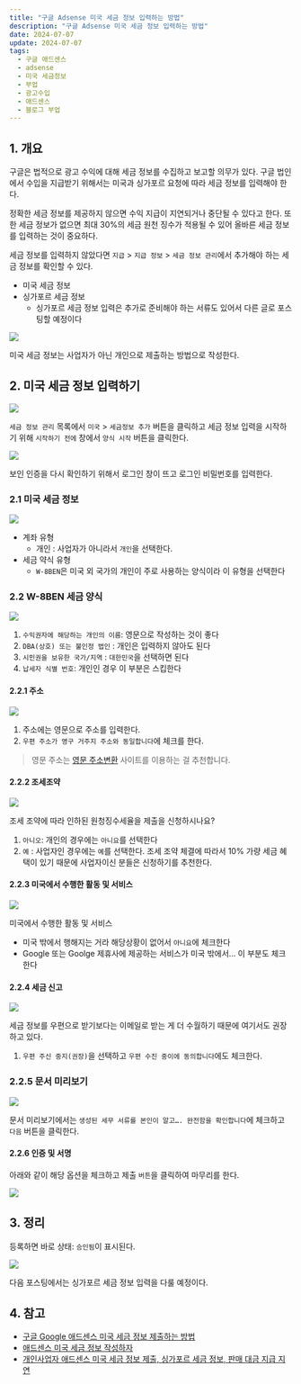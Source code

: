 ```yaml
---
title: "구글 Adsense 미국 세금 정보 입력하는 방법"
description: "구글 Adsense 미국 세금 정보 입력하는 방법"
date: 2024-07-07
update: 2024-07-07
tags:
  - 구글 애드센스
  - adsense
  - 미국 세금정보
  - 부업
  - 광고수입
  - 애드센스
  - 블로그 부업
---
```


## 1. 개요

구글은 법적으로 광고 수익에 대해 세금 정보를 수집하고 보고할 의무가 있다. 구글 법인에서 수입을 지급받기 위해서는 미국과 싱가포르 요청에 따라 세금 정보를 입력해야 한다.

정확한 세금 정보를 제공하지 않으면 수익 지급이 지연되거나 중단될 수 있다고 한다. 또한 세금 정보가 없으면 최대 30%의 세금 원천 징수가 적용될 수 있어 올바른 세금 정보를 입력하는 것이 중요하다.

세금 정보를 입력하지 않았다면 `지급` > `지급 정보` > `세금 정보 관리`에서 추가해야 하는 세금 정보를 확인할 수 있다.

- 미국 세금 정보
- 싱가포르 세금 정보
  - 싱가포르 세금 정보 입력은 추가로 준비해야 하는 서류도 있어서 다른 글로 포스팅할 예정이다

![](image-20240707083903316.png)

미국 세금 정보는 사업자가 아닌 개인으로 제출하는 방법으로 작성한다.

## 2. 미국 세금 정보 입력하기

![](image-20240707083917992.png)

`세금 정보 관리` 목록에서 `미국` > `세금정보 추가` 버튼을 클릭하고 세금 정보 입력을 시작하기 위해 `시작하기 전에` 창에서 `양식 시작` 버튼을 클릭한다.

![](image-20240707083930316.png)

보인 인증을 다시 확인하기 위해서 로그인 창이 뜨고 로그인 비밀번호를 입력한다.

### 2.1 미국 세금 정보

![](image-20240707084124346.png)

- 계좌 유형
  - 개인 : 사업자가 아니라서 `개인`을 선택한다.
- 세금 약식 유형
  - `W-8BEN`은 미국 외 국가의 개인이 주로 사용하는 양식이라 이 유형을 선택한다

### 2.2 W-8BEN 세금 양식

![](image-20240707084147307.png)

1. `수익권자에 해당하는 개인의 이름`: 영문으로 작성하는 것이 좋다
2. `DBA(상호) 또는 불인정 법인` : 개인은 입력하지 않아도 된다
3. `시민권을 보유한 국가/지역` : `대한민국`을 선택하면 된다
4. `납세자 식별 번호`: 개인인 경우 이 부분은 스킵한다

#### 2.2.1 주소

![](image-20240707084202717.png)

1. 주소에는 영문으로 주소를 입력한다.
2. `우편 주소가 영구 거주지 주소와 동일합니다`에 체크를 한다.

> 영문 주소는 [영문 주소변환](https://www.jusoen.com/) 사이트를 이용하는 걸 추천합니다.

#### 2.2.2 조세조약

![](image-20240707084211711.png)

조세 조약에 따라 인하된 원청징수세율을 제출을 신청하시나요?

1. `아니오`: 개인의 경우에는 `아니요`를 선택한다
2. `예` : 사업자인 경우에는 `예`를 선택한다. 조세 조약 체결에 따라서 10% 가량 세금 혜택이 있기 때문에 사업자이신 분들은 신청하기를 추천한다.

#### 2.2.3 미국에서 수행한 활동 및 서비스

![](image-20240707084222152.png)

미국에서 수행한 활동 및 서비스

- 미국 밖에서 행해지는 거라 해당상황이 없어서 `아니요`에 체크한다
- Google 또는 Goolge 제휴사에 제공하는 서비스가 미국 밖에서… 이 부분도 체크한다

#### 2.2.4 세금 신고

![](image-20240707084231771.png)

세금 정보를 우편으로 받기보다는 이메일로 받는 게 더 수월하기 때문에 여기서도 권장하고 있다.

1. `우편 주신 중지(권장)`을 선택하고 `우편 수진 중이에 동의합니다`에도 체크한다.

### 2.2.5 문서 미리보기

![](image-20240707084239007.png)

문서 미리보기에서는 `생성된 세무 서류를 본인이 알고…. 완전함을 확인합니다`에 체크하고 `다음` 버튼을 클릭한다.

#### 2.2.6 인증 및 서명

아래와 같이 해당 옵션을 체크하고 제출 `버튼`을 클릭하여 마무리를 한다.

![](image-20240707084246155.png)

## 3. 정리

등록하면 바로 상태: `승인됨`이 표시된다.

![](image-20240707084253673.png)

다음 포스팅에서는 싱가포르 세금 정보 입력을 다룰 예정이다.

## 4. 참고

- [구글 Google 애드센스 미국 세금 정보 제출하는 방법](https://orangeyoung-37.tistory.com/92)
- [애드센스 미국 세금 정보 작성하자](https://moonnote.tistory.com/321)
- [개인사업자 애드센스 미국 세금 정보 제출, 싱가포르 세금 정보, 판매 대금 지급 지연](https://dathru.com/애드센스-미국-세금-정보-제출-싱가포르-세금-정보/)



